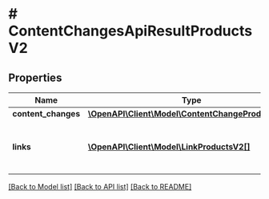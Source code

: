 # # ContentChangesApiResultProductsV2

## Properties

Name | Type | Description | Notes
------------ | ------------- | ------------- | -------------
**content_changes** | [**\OpenAPI\Client\Model\ContentChangeProductsV2[]**](ContentChangeProductsV2.md) |  | [optional]
**links** | [**\OpenAPI\Client\Model\LinkProductsV2[]**](LinkProductsV2.md) | a list of links that can be used for pagination. | [optional]

[[Back to Model list]](../../README.md#models) [[Back to API list]](../../README.md#endpoints) [[Back to README]](../../README.md)
